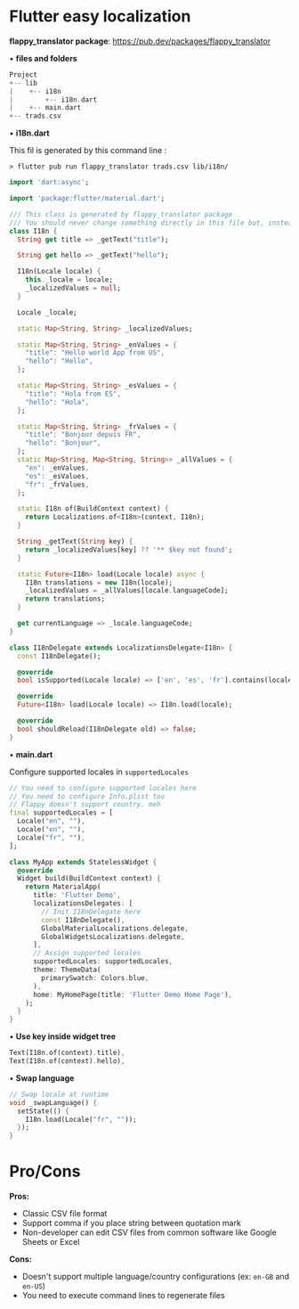 Flutter easy localization
===============

**flappy_translator package**: https://pub.dev/packages/flappy_translator

• **files and folders**

```dart
Project
+-- lib
|    +-- i18n   
|        +-- i18n.dart
|    +-- main.dart
+-- trads.csv

```
• **i18n.dart**

This fil is generated by this command line : 
```shell
> flutter pub run flappy_translator trads.csv lib/i18n/
```
```dart
import 'dart:async';

import 'package:flutter/material.dart';

/// This class is generated by flappy_translator package
/// You should never change something directly in this file but, instead, generate new file when needed with the package
class I18n {
  String get title => _getText("title");

  String get hello => _getText("hello");

  I18n(Locale locale) {
    this._locale = locale;
    _localizedValues = null;
  }

  Locale _locale;

  static Map<String, String> _localizedValues;

  static Map<String, String> _enValues = {
    "title": "Hello world App from US",
    "hello": "Hello",
  };

  static Map<String, String> _esValues = {
    "title": "Hola from ES",
    "hello": "Hola",
  };

  static Map<String, String> _frValues = {
    "title": "Bonjour depuis FR",
    "hello": "Bonjour",
  };
  static Map<String, Map<String, String>> _allValues = {
    "en": _enValues,
    "es": _esValues,
    "fr": _frValues,
  };

  static I18n of(BuildContext context) {
    return Localizations.of<I18n>(context, I18n);
  }

  String _getText(String key) {
    return _localizedValues[key] ?? '** $key not found';
  }

  static Future<I18n> load(Locale locale) async {
    I18n translations = new I18n(locale);
    _localizedValues = _allValues[locale.languageCode];
    return translations;
  }

  get currentLanguage => _locale.languageCode;
}

class I18nDelegate extends LocalizationsDelegate<I18n> {
  const I18nDelegate();

  @override
  bool isSupported(Locale locale) => ['en', 'es', 'fr'].contains(locale.languageCode);

  @override
  Future<I18n> load(Locale locale) => I18n.load(locale);

  @override
  bool shouldReload(I18nDelegate old) => false;
}
```

• **main.dart**

Configure supported locales in `supportedLocales`
```dart
// You need to configure supported locales here
// You need to configure Info.plist too
// Flappy doesn't support country. meh
final supportedLocales = [
  Locale("en", ""),
  Locale("en", ""),
  Locale("fr", ""),
];
```

```dart
class MyApp extends StatelessWidget {
  @override
  Widget build(BuildContext context) {
    return MaterialApp(
      title: 'Flutter Demo',
      localizationsDelegates: [
        // Init I18nDelegate here
        const I18nDelegate(),
        GlobalMaterialLocalizations.delegate,
        GlobalWidgetsLocalizations.delegate,
      ],
      // Assign supported locales
      supportedLocales: supportedLocales,
      theme: ThemeData(
        primarySwatch: Colors.blue,
      ),
      home: MyHomePage(title: 'Flutter Demo Home Page'),
    );
  }
}
```

• **Use key inside widget tree** 

```dart
Text(I18n.of(context).title),
Text(I18n.of(context).hello),
```

• **Swap language** 

```dart
// Swap locale at runtime
void _swapLanguage() {
  setState(() {
    I18n.load(Locale("fr", ""));
  });
}
```

Pro/Cons
===============
**Pros:**
- Classic CSV file format
- Support comma if you place string between quotation mark
- Non-developer can edit CSV files from common software like Google Sheets or Excel

**Cons:** 
- Doesn't support multiple language/country configurations (ex: `en-GB` and `en-US`)
- You need to execute command lines to regenerate files
